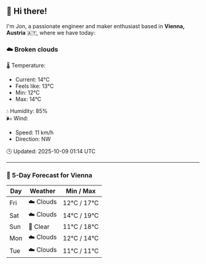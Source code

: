 ## 👋 Hi there!

I'm Jon, a passionate engineer and maker enthusiast based in **Vienna, Austria** 🇦🇹, where we have today:

### ☁️ Broken clouds 

🌡️ Temperature: 
* Current: 14°C
* Feels like: 13°C
* Min: 12°C 
* Max: 14°C  

💧 Humidity: 85%  
🌬️ Wind: 
* Speed: 11 km/h 
* Direction: NW  

🕒 Updated: 2025-10-09 01:14 UTC

---

### 📅 5-Day Forecast for Vienna

| Day | Weather | Min / Max |
|-----|---------|------------|
| Fri | ☁️ Clouds | 12°C / 17°C |
| Sat | ☁️ Clouds | 14°C / 19°C |
| Sun | 🌙 Clear | 11°C / 18°C |
| Mon | ☁️ Clouds | 12°C / 14°C |
| Tue | ☁️ Clouds | 11°C / 11°C |
